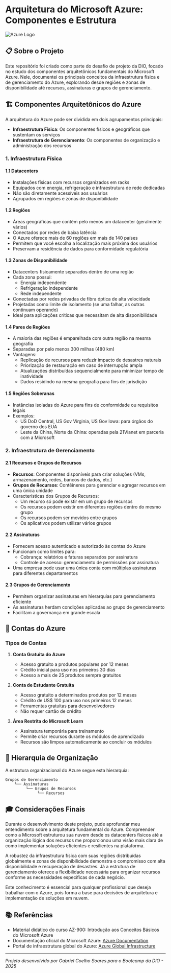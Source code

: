 # Arquitetura do Microsoft Azure: Componentes e Estrutura

![Azure Logo](https://upload.wikimedia.org/wikipedia/commons/thumb/f/fa/Microsoft_Azure.svg/800px-Microsoft_Azure.svg.png)

## 📋 Sobre o Projeto

Este repositório foi criado como parte do desafio de projeto da DIO, focado no estudo dos componentes arquitetônicos fundamentais do Microsoft Azure. Nele, documentei os principais conceitos da infraestrutura física e de gerenciamento do Azure, explorando desde regiões e zonas de disponibilidade até recursos, assinaturas e grupos de gerenciamento.

## 🏗️ Componentes Arquitetônicos do Azure

A arquitetura do Azure pode ser dividida em dois agrupamentos principais:
- **Infraestrutura Física**: Os componentes físicos e geográficos que sustentam os serviços
- **Infraestrutura de Gerenciamento**: Os componentes de organização e administração dos recursos

### 1. Infraestrutura Física

#### 1.1 Datacenters

- Instalações físicas com recursos organizados em racks
- Equipados com energia, refrigeração e infraestrutura de rede dedicadas
- Não são diretamente acessíveis aos usuários
- Agrupados em regiões e zonas de disponibilidade

#### 1.2 Regiões

- Áreas geográficas que contêm pelo menos um datacenter (geralmente vários)
- Conectados por redes de baixa latência
- O Azure oferece mais de 60 regiões em mais de 140 países
- Permitem que você escolha a localização mais próxima dos usuários
- Preservam a residência de dados para conformidade regulatória

#### 1.3 Zonas de Disponibilidade

- Datacenters fisicamente separados dentro de uma região
- Cada zona possui:
  - Energia independente
  - Refrigeração independente
  - Rede independente
- Conectadas por redes privadas de fibra óptica de alta velocidade
- Projetadas como limite de isolamento (se uma falhar, as outras continuam operando)
- Ideal para aplicações críticas que necessitam de alta disponibilidade

#### 1.4 Pares de Regiões

- A maioria das regiões é emparelhada com outra região na mesma geografia
- Separadas por pelo menos 300 milhas (480 km)
- Vantagens:
  - Replicação de recursos para reduzir impacto de desastres naturais
  - Priorização de restauração em caso de interrupção ampla
  - Atualizações distribuídas sequencialmente para minimizar tempo de inatividade
  - Dados residindo na mesma geografia para fins de jurisdição

#### 1.5 Regiões Soberanas

- Instâncias isoladas do Azure para fins de conformidade ou requisitos legais
- Exemplos:
  - US DoD Central, US Gov Virginia, US Gov Iowa: para órgãos do governo dos EUA
  - Leste da China, Norte da China: operadas pela 21Vianet em parceria com a Microsoft

### 2. Infraestrutura de Gerenciamento

#### 2.1 Recursos e Grupos de Recursos

- **Recursos**: Componentes disponíveis para criar soluções (VMs, armazenamento, redes, bancos de dados, etc.)
- **Grupos de Recursos**: Contêineres para gerenciar e agregar recursos em uma única unidade
- Características dos Grupos de Recursos:
  - Um recurso só pode existir em um grupo de recursos
  - Os recursos podem existir em diferentes regiões dentro do mesmo grupo
  - Os recursos podem ser movidos entre grupos
  - Os aplicativos podem utilizar vários grupos

#### 2.2 Assinaturas

- Fornecem acesso autenticado e autorizado às contas do Azure
- Funcionam como limites para:
  - Cobrança: relatórios e faturas separados por assinatura
  - Controle de acesso: gerenciamento de permissões por assinatura
- Uma empresa pode usar uma única conta com múltiplas assinaturas para diferentes departamentos

#### 2.3 Grupos de Gerenciamento

- Permitem organizar assinaturas em hierarquias para gerenciamento eficiente
- As assinaturas herdam condições aplicadas ao grupo de gerenciamento
- Facilitam a governança em grande escala

## 🔐 Contas do Azure

### Tipos de Contas

1. **Conta Gratuita do Azure**
   - Acesso gratuito a produtos populares por 12 meses
   - Crédito inicial para uso nos primeiros 30 dias
   - Acesso a mais de 25 produtos sempre gratuitos

2. **Conta de Estudante Gratuita**
   - Acesso gratuito a determinados produtos por 12 meses
   - Crédito de US$ 100 para uso nos primeiros 12 meses
   - Ferramentas gratuitas para desenvolvedores
   - Não requer cartão de crédito

3. **Área Restrita do Microsoft Learn**
   - Assinatura temporária para treinamento
   - Permite criar recursos durante os módulos de aprendizado
   - Recursos são limpos automaticamente ao concluir os módulos

## 🔄 Hierarquia de Organização

A estrutura organizacional do Azure segue esta hierarquia:

```
Grupos de Gerenciamento
    └── Assinaturas
         └── Grupos de Recursos
              └── Recursos
```

## 🎓 Considerações Finais

Durante o desenvolvimento deste projeto, pude aprofundar meu entendimento sobre a arquitetura fundamental do Azure. Compreender como a Microsoft estruturou sua nuvem desde os datacenters físicos até a organização lógica dos recursos me proporcionou uma visão mais clara de como implementar soluções eficientes e resilientes na plataforma.

A robustez da infraestrutura física com suas regiões distribuídas globalmente e zonas de disponibilidade demonstra o compromisso com alta disponibilidade e recuperação de desastres. Já a estrutura de gerenciamento oferece a flexibilidade necessária para organizar recursos conforme as necessidades específicas de cada negócio.

Este conhecimento é essencial para qualquer profissional que deseja trabalhar com o Azure, pois forma a base para decisões de arquitetura e implementação de soluções em nuvem.

## 📚 Referências

- Material didático do curso AZ-900: Introdução aos Conceitos Básicos do Microsoft Azure
- Documentação oficial do Microsoft Azure: [Azure Documentation](https://docs.microsoft.com/pt-br/azure/)
- Portal de infraestrutura global do Azure: [Azure Global Infrastructure](https://azure.microsoft.com/global-infrastructure/)

---

*Projeto desenvolvido por Gabriel Coelho Soares para o Bootcamp da DIO - 2025*
